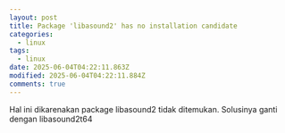 ```yaml
---
layout: post
title: Package 'libasound2' has no installation candidate
categories:
  - linux
tags:
  - linux
date: 2025-06-04T04:22:11.863Z
modified: 2025-06-04T04:22:11.884Z
comments: true
---
```

H﻿al ini dikarenakan package libasound2  tidak ditemukan. Solusinya ganti dengan libasound2t64